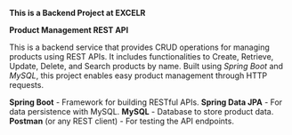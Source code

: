   **This is a Backend Project at EXCELR**

**Product Management REST API**

This is a backend service that provides CRUD operations for managing products using REST APIs.
It includes functionalities to Create, Retrieve, Update, Delete, and Search products by name. 
Built using *Spring Boot* and *MySQL*, this project enables easy product management through HTTP requests.

**Spring Boot** - Framework for building RESTful APIs.
**Spring Data JPA** - For data persistence with MySQL.
**MySQL** - Database to store product data.
**Postman** (or any REST client) - For testing the API endpoints.
